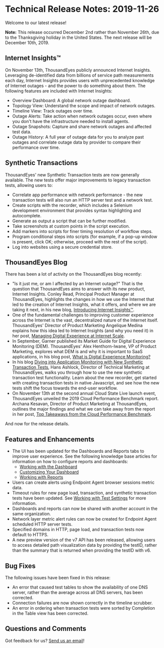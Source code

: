 # Technical Release Notes: 2019-11-26

Welcome to our latest release!

**Note:** This release occurred December 2nd rather than November 26th, due to the Thanksgiving holiday in the United States. The next release will be December 10th, 2019.

## Internet Insights™

 On November 13th, ThousandEyes publicly announced Internet Insights. Leveraging de-identified data from billions of service path measurements each day, Internet Insights provides users with unprecedented knowledge of Internet outages - and the power to do something about them. The following features are included with Internet Insights:

* Overview Dashboard: A global network outage dashboard.
* Topology View: Understand the scope and impact of network outages.
* Timeline View: Track outages over time.
* Outage Alerts: Take action when network outages occur, even where you don't have the infrastructure needed to install agents.
* Outage Snapshots: Capture and share network outages and affected test data.
* Outage History: A full year of outage data for you to analyze past outages and correlate outage data by provider to compare their performance over time.

## Synthetic Transactions

 ThousandEyes' new Synthetic Transaction tests are now generally available. The new tests offer major improvements to legacy transaction tests, allowing users to:

* Correlate app performance with network performance - the new transaction tests will also run an HTTP server test and a network test.
* Create scripts with the recorder, which includes a Selenium development environment that provides syntax highlighting and autocomplete.
* Generate as output a script that can be further modified.
* Take screenshots at custom points in the script execution.
* Add markers into scripts for finer timing resolution of workflow steps.
* Program conditional steps into scripts \(for example, if a pop-up window is present, click OK; otherwise, proceed with the rest of the script\).
* Log into websites using a secure credential store.

## ThousandEyes Blog

 There has been a lot of activity on the ThousandEyes blog recently:

* "Is it just me, or am I affected by an Internet outage?" That is the question that ThousandEyes aims to answer with its new product, Internet Insights. Conley Read, Principal Product Manager at ThousandEyes, highlights the changes in how we use the Internet that led to the creation of Internet Insights, what it offers, and where we are taking it next, in his new blog, [Introducing Internet Insights™](https://blog.thousandeyes.com/introducing-internet-insights/).
* One of the fundamental challenges to improving customer experience across the Internet is the vast, decentralized nature of the Internet itself. ThousandEyes' Director of Product Marketing Angelique Medina explains how this idea led to Internet Insights \(and why you need it\) in her post, [Managing Digital Experience at Internet Scale](https://blog.thousandeyes.com/managing-digital-experience-at-internet-scale/).
* In September, Garner published its Market Guide for Digital Experience Monitoring \(DEM\). ThousandEyes' Alex Henthorn-Iwane, VP of Product Marketing, explores what DEM is and why it is important to SaaS applications, in his blog post, [What is Digital Experience Monitoring?](https://blog.thousandeyes.com/what-is-digital-experience-monitoring/)
* In his blog [Diving into Application Monitoring with New Synthetic Transaction Tests](https://blog.thousandeyes.com/application-monitoring-new-synthetic-transaction-tests/), Hans Ashlock, Director of Technical Marketing at ThousandEyes, walks you through how to use the new synthetic transaction test functionality. Learn about the new recorder, get started with creating transaction tests in native Javascript, and see how the new tests shift the focus towards the end-user workflow.
* On November 13th at the second annual Cloud State Live launch event, ThousandEyes unveiled the 2019 Cloud Performance Benchmark report. Archana Kesavan, Director of Product Marketing at ThousandEyes, outlines the major findings and what we can take away from the report in her post, [Top Takeaways from the Cloud Performance Benchmark](https://blog.thousandeyes.com/top-takeaways-cloud-performance-benchmark/).

 And now for the release details.

## Features and Enhancements

* The UI has been updated for the Dashboards and Reports tabs to improve user experience. See the following knowledge base articles for information on how to configure reports and dashboards:
  * [Working with the Dashboard](https://success.thousandeyes.com/PublicArticlePage?articleIdParam=kA0E0000000CmmdKAC_Working-with-the-Dashboard)
  * [Customizing Your Dashboard](https://success.thousandeyes.com/PublicArticlePage?articleIdParam=kA0E0000000CmmcKAC_Customizing-your-Dashboard)
  * [Working with Reports](https://success.thousandeyes.com/PublicArticlePage?articleIdParam=kA0E0000000CmnTKAS_Working-with-Reports)
* Users can create alerts using Endpoint Agent browser sessions metric data.
* Timeout rules for new page load, transaction, and synthetic transaction tests have been updated. See [Working with Test Settings](https://success.thousandeyes.com/PublicArticlePage?articleIdParam=kA0E0000000Cmn7KAC_Working-with-Test-settings#web_test) for more information.
* Dashboards and reports can now be shared with another account in the same organization.
* Network layer metric alert rules can now be created for Endpoint Agent scheduled HTTP server tests.
* Specified domains in HTTP, page load, and transaction tests now default to HTTPS.
* A new preview version of the v7 API has been released, allowing users to access detailed path visualization data by providing the testID, rather than the summary that is returned when providing the testID with v6.

## Bug Fixes

 The following issues have been fixed in this release:

* An error that caused test tables to show the availability of one DNS server, rather than the average across all DNS servers, has been corrected.
* Connection failures are now shown correctly in the timeline scrubber.
* An error in ordering when transaction tests were sorted by Completion in the Table view has been corrected.

## Questions and Comments

Got feedback for us? [Send us an email](mailto:support@thousandeyes.com?subject=2019-12-02+Release+Update)!

